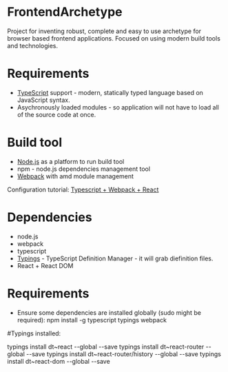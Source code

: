 # FrontendArchetype
Project for inventing robust, complete and easy to use archetype for browser based frontend applications. Focused on using modern build tools and technologies.

# Requirements
- [TypeScript](https://www.typescriptlang.org/) support - modern, statically typed language based on JavaScript syntax.
- Asychronously loaded modules - so application will not have to load all of the source code at once.

# Build tool
- [Node.js](https://nodejs.org/en/) as a platform to run build tool
- npm - node.js dependencies management tool
- [Webpack](https://webpack.github.io/) with amd module management

Configuration tutorial: [Typescript + Webpack + React](https://www.typescriptlang.org/docs/handbook/react-&-webpack.html)

# Dependencies
- node.js
- webpack
- typescript
- [Typings](https://github.com/typings/typings) - TypeScript Definition Manager - it will grab diefinition files.
- React + React DOM

# Requirements
- Ensure some dependencies are installed globally (sudo might be required):
 npm install -g typescript typings webpack




#Typings installed:

typings install dt~react --global --save
typings install dt~react-router --global --save
typings install dt~react-router/history --global --save
typings install dt~react-dom --global --save